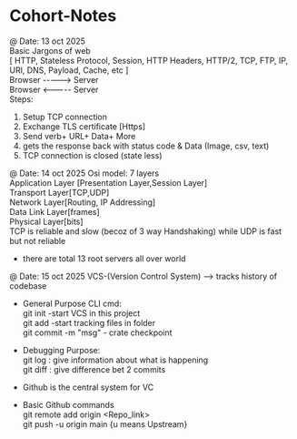# Cohort-Notes
@ Date: 13 oct 2025  
Basic Jargons of web  
[ HTTP, Stateless Protocol, Session, HTTP Headers, HTTP/2, TCP, FTP, IP, URl, DNS, Payload, Cache, etc  ]  
 Browser  ----->   Server  
 Browser  <-----   Server  
Steps:
1. Setup TCP connection
2. Exchange TLS certificate [Https]
3. Send verb+ URL+ Data+ More
4. gets the response back with status code & Data (Image, csv, text)
5. TCP connection is closed (state less)

@ Date: 14 oct 2025
Osi model: 7 layers  
Application Layer [Presentation Layer,Session Layer]  
Transport Layer[TCP,UDP]   
Network Layer[Routing, IP Addressing]   
Data Link Layer[frames]   
Physical Layer[bits]   
TCP is reliable and slow (becoz of 3 way Handshaking) while UDP is fast but not reliable
* there are total 13 root servers all over world  

@ Date: 15 oct 2025
VCS-(Version Control System) --> tracks history of codebase  
* General Purpose CLI cmd:  
git init -start VCS in this project  
git add -start tracking files in folder  
git commit -m "msg" - crate checkpoint  
* Debugging Purpose:   
git log : give information about what is happening  
git diff : give difference bet 2 commits  

* Github is the central system for VC
* Basic Github commands  
git remote add origin <Repo_link>  
git push -u origin main  {u means Upstream}  

